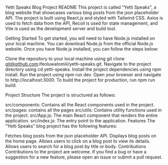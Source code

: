Yetti Speaks Blog Project README
This project is called "Yetti Speaks", a blog website that showcases various blog posts from the json placeholder API. The project is built using React.js and styled with Tailwind CSS. Axios is used to fetch data from the API, Recoil is used for state management, and Vite is used as the development server and build tool.

Getting Started
To get started, you will need to have Node.js installed on your local machine. You can download Node.js from the official Node.js website. Once you have Node.js installed, you can follow the steps below:

Clone the repository to your local machine using git clone git@github.com:ifeoluwatomiii/yetti-speaks.git.
Navigate to the project directory using cd yetti-speaks.
Install the project dependencies using npm install.
Run the project using npm run dev.
Open your browser and navigate to http://localhost:3000.
To build the project for production, run npm run build.

Project Structure
The project is structured as follows:

src/components: Contains all the React components used in the project.
src/pages: contains all the pages
src/utils: Contains utility functions used in the project.
src/App.js: The main React component that renders the entire application.
src/index.js: The entry point to the application.
Features
The "Yetti Speaks" blog project has the following features:

Fetches blog posts from the json placeholder API.
Displays blog posts on the home page.
Allows users to click on a blog post to view its details.
Allows users to search for a blog post by title or body.
Contributions
Contributions to the project are welcome. If you find a bug or have a suggestion for a new feature, please open an issue or submit a pull request.
